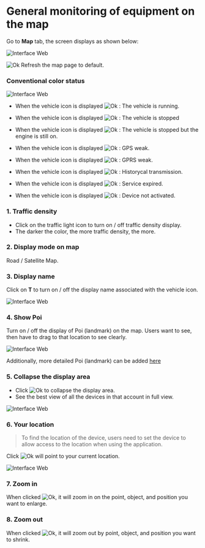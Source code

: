 #  General monitoring of equipment on the map

Go to **Map** tab, the screen displays as shown below:

<span  class="icon-left4">![Interface Web](/docs/assets/images/web-english/gotrack365-el/home.jpg) 

<span class="icon-left svg-filter-info">![Ok](/docs/assets/images/web-interface/icon/SVG/icons8-refresh.svg) Refresh the map page to default.

### Conventional color status

<span style="display:block;text-align:left">![Interface Web](/docs/assets/images//web-english/map/color-mode.png)

* When the vehicle icon is displayed <span class="icon-left svg-filter-circlegreen">![Ok](/docs/assets/images/web-interface/icon/SVG/circle1.svg) : The vehicle is running. 

* When the vehicle icon is displayed   <span class="icon-left svg-filter-circlered">![Ok](/docs/assets/images/web-interface/icon/SVG/circle1.svg) : The vehicle is stopped

* When the vehicle icon is displayed   <span class="icon-left svg-filter-circleyellow">![Ok](/docs/assets/images/web-interface/icon/SVG/circle1.svg) : The vehicle is stopped but the engine is still on.

* When the vehicle icon is displayed   <span class="icon-left svg-filter-circlepurple">![Ok](/docs/assets/images/web-interface/icon/SVG/circle1.svg) : GPS weak.

* When the vehicle icon is displayed   <span class="icon-left svg-filter-circleden">![Ok](/docs/assets/images/web-interface/icon/SVG/circle1.svg) : GPRS weak.

* When the vehicle icon is displayed   <span class="icon-left svg-filter-circlexam">![Ok](/docs/assets/images/web-interface/icon/SVG/circle1.svg) : Historycal transmission.

* When the vehicle icon is displayed   <span class="icon-left svg-filter-circlenau">![Ok](/docs/assets/images/web-interface/icon/SVG/circle1.svg) : Service expired.

* When the vehicle icon is displayed   <span class="icon-left svg-filter-circlexamtro">![Ok](/docs/assets/images/web-interface/icon/SVG/circle1.svg) : Device not activated.

### 1. Traffic density
* Click on the traffic light icon to turn on / off traffic density display.
* The darker the color, the more traffic density, the more.

### 2. Display mode on map

Road / Satellite Map.

### 3. Display name

Click on **T** to turn on / off the display name associated with the vehicle icon.

<span  class="icon-left5">![Interface Web](/docs/assets/images/web-english/gotrack365-el/t-365.jpg)

### 4. Show Poi

Turn on / off the display of Poi (landmark) on the map. Users want to see, then have to drag to that location to see clearly.

<span  class="icon-left4">![Interface Web](/docs/assets/images/web-english/gotrack365-el/poi-365.jpg)

Additionally, more detailed Poi (landmark) can be added [here](modules/app-gotrack365/poi/#poi) <div id="poi"> 

### 5. Collapse the display area

* Click <span class="icon-left svg-filter-info">![Ok](/docs/assets/images/web-interface/icon/SVG/direction-arrow-fit.svg) to collapse the display area.
* See the best view of all the devices in that account in full view.

<span  class="icon-left5">![Interface Web](/docs/assets/images/web-english/gotrack365-el/full-screen-365.jpg)

### 6. Your location

> To find the location of the device, users need to set the device to allow access to the location when using the application.

Click <span class="icon-left svg-filter-info">![Ok](/docs/assets/images/web-interface/icon/SVG/icons8-hunt-50.png) will point to your current location.

<span  class="icon-left4">![Interface Web](/docs/assets/images/web-english/gotrack365-el/location365-1.jpg)

### 7. Zoom in
When clicked <span class="icon-left svg-filter-info">![Ok](/docs/assets/images/web-interface/icon/SVG/plus-circle.svg), it will zoom in on the point, object, and position you want to enlarge.

### 8. Zoom out
When clicked <span class="icon-left svg-filter-info">![Ok](/docs/assets/images/web-interface/icon/SVG/minus-circle.svg), it will zoom out by point, object, and position you want to shrink.
